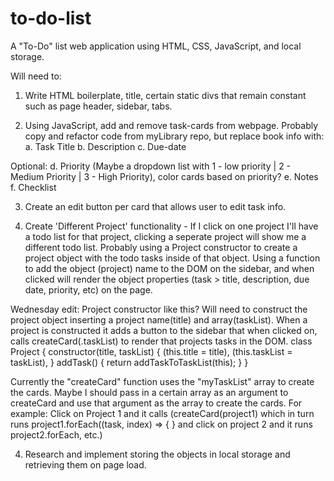# to-do-list

A "To-Do" list web application using HTML, CSS, JavaScript, and local storage.

Will need to:

1. Write HTML boilerplate, title, certain static divs that remain constant such as page header, sidebar, tabs.

2. Using JavaScript, add and remove task-cards from webpage. Probably copy and refactor code from myLibrary repo, but replace book info with:
   a. Task Title
   b. Description
   c. Due-date

Optional:
d. Priority (Maybe a dropdown list with 1 - low priority | 2 - Medium Priority | 3 - High Priority), color cards based on priority?
e. Notes
f. Checklist

3. Create an edit button per card that allows user to edit task info.

4. Create 'Different Project' functionality - If I click on one project I'll have a todo list for that project, clicking a seperate project will show me a different todo list. Probably using a Project constructor to create a project object with the todo tasks inside of that object. Using a function to add the object (project) name to the DOM on the sidebar, and when clicked will render the object properties (task > title, description, due date, priority, etc) on the page.

Wednesday edit: Project constructor like this? Will need to construct the project object inserting a project name(title) and array(taskList). When a project is constructed it adds a button to the sidebar that when clicked on, calls createCard(<projectName>.taskList) to render that projects tasks in the DOM.
class Project {
constructor(title, taskList) {
(this.title = title),
(this.taskList = taskList),
}
addTask() {
return addTaskToTaskList(this);
}
}

Currently the "createCard" function uses the "myTaskList" array to create the cards. Maybe I should pass in a certain array as an argument to createCard and use that argument as the array to create the cards. For example: Click on Project 1 and it calls (createCard(project1) which in turn runs project1.forEach((task, index) => {
}
and click on project 2 and it runs project2.forEach, etc.)

4. Research and implement storing the objects in local storage and retrieving them on page load.
